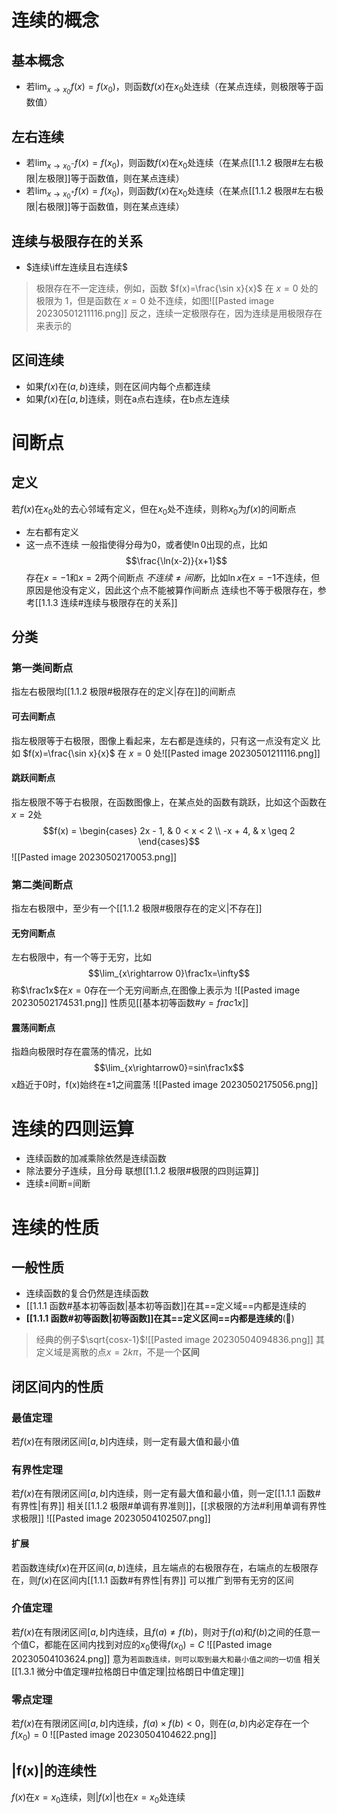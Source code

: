 # 连续的概念
## 基本概念
- 若$\lim_{x\rightarrow x_0}f(x)=f(x_0)$，则函数$f(x)$在$x_0$处连续（在某点连续，则极限等于函数值）

## 左右连续
- 若$\lim_{x\rightarrow x_0^-}f(x)=f(x_0)$，则函数$f(x)$在$x_0$处连续（在某点[[1.1.2 极限#左右极限|左极限]]等于函数值，则在某点连续）
- 若$\lim_{x\rightarrow x_0^+}f(x)=f(x_0)$，则函数$f(x)$在$x_0$处连续（在某点[[1.1.2 极限#左右极限|右极限]]等于函数值，则在某点连续）

## 连续与极限存在的关系
- $连续\iff左连续且右连续$
> 极限存在不一定连续，例如，函数 $f(x)=\frac{\sin x}{x}$ 在 $x=0$ 处的极限为 1，但是函数在 $x=0$ 处不连续，如图![[Pasted image 20230501211116.png]]
> 反之，连续一定极限存在，因为连续是用极限存在来表示的 

## 区间连续
- 如果$f(x)$在$(a,b)$连续，则在区间内每个点都连续
- 如果$f(x)$在$[a,b]$连续，则在a点右连续，在b点左连续

# 间断点
## 定义
若$f(x)$在$x_0$处的去心邻域有定义，但在$x_0$处不连续，则称$x_0$为$f(x)$的间断点
- 左右都有定义
- 这一点不连续
一般指使得分母为0，或者使$\ln0$出现的点，比如
$$\frac{\ln(x-2)}{x+1}$$
存在$x=-1$和$x=2$两个间断点
$不连续 \not =间断$，比如$\ln x$在$x=-1$不连续，但原因是他没有定义，因此这个点不能被算作间断点
连续也不等于极限存在，参考[[1.1.3 连续#连续与极限存在的关系]]

## 分类
### 第一类间断点
指左右极限均[[1.1.2 极限#极限存在的定义|存在]]的间断点
#### 可去间断点
指左极限等于右极限，图像上看起来，左右都是连续的，只有这一点没有定义
比如 $f(x)=\frac{\sin x}{x}$ 在 $x=0$ 处![[Pasted image 20230501211116.png]]

#### 跳跃间断点
指左极限不等于右极限，在函数图像上，在某点处的函数有跳跃，比如这个函数在$x=2$处
$$f(x) = \begin{cases} 2x - 1, &  0 < x < 2 \\ -x + 4, &  x \geq 2 \end{cases}$$
![[Pasted image 20230502170053.png]]

### 第二类间断点
指左右极限中，至少有一个[[1.1.2 极限#极限存在的定义|不存在]]

#### 无穷间断点
左右极限中，有一个等于无穷，比如$$\lim_{x\rightarrow 0}\frac1x=\infty$$
称$\frac1x$在$x=0$存在一个无穷间断点,在图像上表示为
![[Pasted image 20230502174531.png]]
性质见[[基本初等函数#$y= frac 1x$]]

#### 震荡间断点
指趋向极限时存在震荡的情况，比如$$\lim_{x\rightarrow0}=sin\frac1x$$x趋近于0时，f(x)始终在$\pm 1$之间震荡
![[Pasted image 20230502175056.png]]
# 连续的四则运算
- 连续函数的加减乘除依然是连续函数
- 除法要分子连续，且分母
联想[[1.1.2 极限#极限的四则运算]]
- 连续$\pm$间断=间断
# 连续的性质
## 一般性质
- 连续函数的复合仍然是连续函数
- [[1.1.1 函数#基本初等函数|基本初等函数]]在其==定义域==内都是连续的
- **[[1.1.1 函数#初等函数|初等函数]]在其==定义区间==内都是连续的**(🌟)
> 经典的例子$\sqrt{cosx-1}$![[Pasted image 20230504094836.png]]
> 其定义域是离散的点$x=2k\pi$，不是一个**区间**
## 闭区间内的性质
### 最值定理
若$f(x)$在有限闭区间$[a,b]$内连续，则一定有最大值和最小值

### 有界性定理
若$f(x)$在有限闭区间$[a,b]$内连续，则一定有最大值和最小值，则一定[[1.1.1 函数#有界性|有界]]
相关[[1.1.2 极限#单调有界准则]]，[[求极限的方法#利用单调有界性求极限]]
![[Pasted image 20230504102507.png]]

#### 扩展
若函数连续$f(x)$在开区间$(a,b)$连续，且左端点的右极限存在，右端点的左极限存在，则$f(x)$在区间内[[1.1.1 函数#有界性|有界]]
可以推广到带有无穷的区间

### 介值定理
若$f(x)$在有限闭区间$[a,b]$内连续，且$f(a)\not = f(b)$，则对于$f(a)$和$f(b)$之间的任意一个值C，都能在区间内找到对应的$x_0$使得$f(x_0)=C$
![[Pasted image 20230504103624.png]]
意为`若函数连续，则可以取到最大和最小值之间的一切值`
相关[[1.3.1 微分中值定理#拉格朗日中值定理|拉格朗日中值定理]]

### 零点定理
若$f(x)$在有限闭区间$[a,b]$内连续，$f(a)\times f(b)<0$，则在$(a,b)$内必定存在一个$f(x_0)=0$
![[Pasted image 20230504104622.png]]
## |f(x)|的连续性
$f(x)$在$x=x_0$连续，则$|f(x)|$也在$x=x_0$处连续
